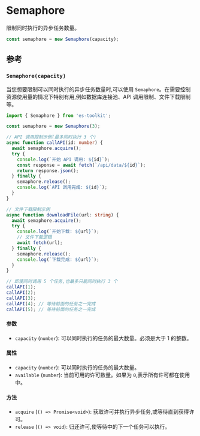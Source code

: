 # Semaphore

限制同时执行的异步任务数量。

```typescript
const semaphore = new Semaphore(capacity);
```

## 参考

### `Semaphore(capacity)`

当您想要限制可以同时执行的异步任务数量时,可以使用 `Semaphore`。在需要控制资源使用量的情况下特别有用,例如数据库连接池、API 调用限制、文件下载限制等。

```typescript
import { Semaphore } from 'es-toolkit';

const semaphore = new Semaphore(3);

// API 调用限制示例(最多同时执行 3 个)
async function callAPI(id: number) {
  await semaphore.acquire();
  try {
    console.log(`开始 API 调用: ${id}`);
    const response = await fetch(`/api/data/${id}`);
    return response.json();
  } finally {
    semaphore.release();
    console.log(`API 调用完成: ${id}`);
  }
}

// 文件下载限制示例
async function downloadFile(url: string) {
  await semaphore.acquire();
  try {
    console.log(`开始下载: ${url}`);
    // 文件下载逻辑
    await fetch(url);
  } finally {
    semaphore.release();
    console.log(`下载完成: ${url}`);
  }
}

// 即使同时调用 5 个任务,也最多只能同时执行 3 个
callAPI(1);
callAPI(2);
callAPI(3);
callAPI(4); // 等待前面的任务之一完成
callAPI(5); // 等待前面的任务之一完成
```

#### 参数

- `capacity` (`number`): 可以同时执行的任务的最大数量。必须是大于 1 的整数。

#### 属性

- `capacity` (`number`): 可以同时执行的任务的最大数量。
- `available` (`number`): 当前可用的许可数量。如果为 `0`,表示所有许可都在使用中。

#### 方法

- `acquire` (`() => Promise<void>`): 获取许可并执行异步任务,或等待直到获得许可。
- `release` (`() => void`): 归还许可,使等待中的下一个任务可以执行。
